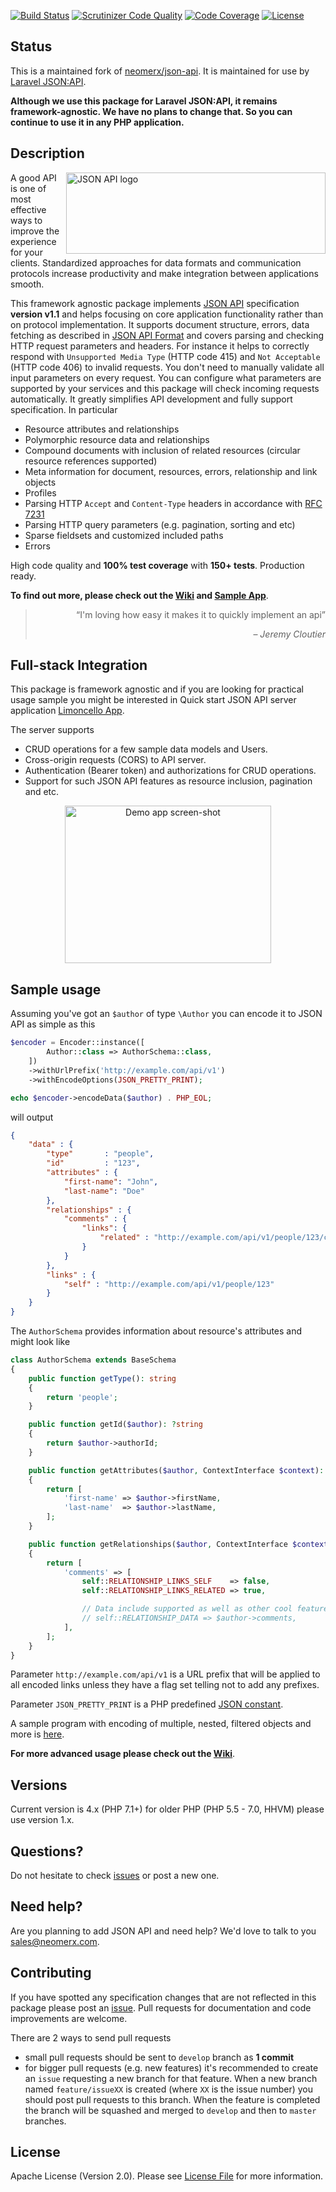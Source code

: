 [![Build Status](https://travis-ci.org/neomerx/json-api.svg?branch=master)](https://travis-ci.org/neomerx/json-api)
[![Scrutinizer Code Quality](https://scrutinizer-ci.com/g/neomerx/json-api/badges/quality-score.png?b=master)](https://scrutinizer-ci.com/g/neomerx/json-api/?branch=master)
[![Code Coverage](https://scrutinizer-ci.com/g/neomerx/json-api/badges/coverage.png?b=master)](https://scrutinizer-ci.com/g/neomerx/json-api/?branch=master)
[![License](https://img.shields.io/packagist/l/neomerx/json-api.svg)](https://packagist.org/packages/neomerx/json-api)

## Status

This is a maintained fork of [neomerx/json-api](https://github.com/neomerx/json-api). It is maintained for use by
[Laravel JSON:API](https://laraveljsonapi.io).

**Although we use this package for Laravel JSON:API, it remains framework-agnostic. We have no plans to change that. So
you can continue to use it in any PHP application.**

## Description 

<a href="http://jsonapi.org/" target="_blank"><img src="http://jsonapi.org/images/jsonapi.png" alt="JSON API logo" title="JSON API" align="right" width="415" height="130" /></a>

A good API is one of most effective ways to improve the experience for your clients. Standardized approaches for data formats and communication protocols increase productivity and make integration between applications smooth.

This framework agnostic package implements [JSON API](http://jsonapi.org/) specification **version v1.1** and helps focusing on core application functionality rather than on protocol implementation. It supports document structure, errors, data fetching as described in [JSON API Format](http://jsonapi.org/format/) and covers parsing and checking HTTP request parameters and headers. For instance it helps to correctly respond with ```Unsupported Media Type``` (HTTP code 415) and ```Not Acceptable``` (HTTP code 406) to invalid requests. You don't need to manually validate all input parameters on every request. You can configure what parameters are supported by your services and this package will check incoming requests automatically. It greatly simplifies API development and fully support specification. In particular

* Resource attributes and relationships
* Polymorphic resource data and relationships
* Compound documents with inclusion of related resources (circular resource references supported)
* Meta information for document, resources, errors, relationship and link objects
* Profiles 
* Parsing HTTP `Accept` and `Content-Type` headers in accordance with [RFC 7231](https://tools.ietf.org/html/rfc7231)
* Parsing HTTP query parameters (e.g. pagination, sorting and etc)
* Sparse fieldsets and customized included paths
* Errors

High code quality and **100% test coverage** with **150+ tests**. Production ready.

**To find out more, please check out the [Wiki](https://github.com/neomerx/json-api/wiki) and [Sample App](/sample)**.

<blockquote align="right">
    &ldquo;I'm loving how easy it makes it to quickly implement an api&rdquo;
    <p>&ndash; <em>Jeremy Cloutier</em></p>
</blockquote>

## Full-stack Integration

This package is framework agnostic and if you are looking for practical usage sample you might be interested in Quick start JSON API server application [Limoncello App](https://github.com/limoncello-php/app).

The server supports
- CRUD operations for a few sample data models and Users.
- Cross-origin requests (CORS) to API server.
- Authentication (Bearer token) and authorizations for CRUD operations.
- Support for such JSON API features as resource inclusion, pagination and etc.

<p align="center">
<a href="https://github.com/limoncello-php/app" target="_blank"><img src="https://raw.githubusercontent.com/limoncello-php/app/master/server/resources/img/screen-shot.png" alt="Demo app screen-shot" title="Limoncello App" align="middle" width="330" height="252" /></a>
</p>

## Sample usage

Assuming you've got an ```$author``` of type ```\Author``` you can encode it to JSON API as simple as this

```php
$encoder = Encoder::instance([
        Author::class => AuthorSchema::class,
    ])
    ->withUrlPrefix('http://example.com/api/v1')
    ->withEncodeOptions(JSON_PRETTY_PRINT);

echo $encoder->encodeData($author) . PHP_EOL;
```

will output

```json
{
    "data" : {
        "type"       : "people",
        "id"         : "123",
        "attributes" : {
            "first-name": "John",
            "last-name": "Doe"
        },
        "relationships" : {
            "comments" : {
                "links": {
                    "related" : "http://example.com/api/v1/people/123/comments"
                }
            }
        },
        "links" : {
            "self" : "http://example.com/api/v1/people/123"
        }
    }
}
```

The ```AuthorSchema``` provides information about resource's attributes and might look like

```php
class AuthorSchema extends BaseSchema
{
    public function getType(): string
    {
        return 'people';
    }

    public function getId($author): ?string
    {
        return $author->authorId;
    }

    public function getAttributes($author, ContextInterface $context): iterable
    {
        return [
            'first-name' => $author->firstName,
            'last-name'  => $author->lastName,
        ];
    }

    public function getRelationships($author, ContextInterface $context): iterable
    {
        return [
            'comments' => [
                self::RELATIONSHIP_LINKS_SELF    => false,
                self::RELATIONSHIP_LINKS_RELATED => true,

                // Data include supported as well as other cool features
                // self::RELATIONSHIP_DATA => $author->comments,
            ],
        ];
    }
}
```

Parameter ```http://example.com/api/v1``` is a URL prefix that will be applied to all encoded links unless they have a flag set telling not to add any prefixes.

Parameter ```JSON_PRETTY_PRINT``` is a PHP predefined [JSON constant](http://php.net/manual/en/json.constants.php).

A sample program with encoding of multiple, nested, filtered objects and more is [here](sample).

**For more advanced usage please check out the [Wiki](https://github.com/neomerx/json-api/wiki)**.

## Versions

Current version is 4.x (PHP 7.1+) for older PHP (PHP 5.5 - 7.0, HHVM) please use version 1.x.

## Questions?

Do not hesitate to check [issues](https://github.com/neomerx/json-api/issues) or post a new one.

## Need help?

Are you planning to add JSON API and need help? We'd love to talk to you [sales@neomerx.com](mailto:sales@neomerx.com).

## Contributing

If you have spotted any specification changes that are not reflected in this package please post an [issue](https://github.com/neomerx/json-api/issues). Pull requests for documentation and code improvements are welcome.

There are 2 ways to send pull requests
- small pull requests should be sent to `develop` branch as **1 commit**
- for bigger pull requests (e.g. new features) it's recommended to create an `issue` requesting a new branch for that feature. When a new branch named `feature/issueXX` is created (where `XX` is the issue number) you should post pull requests to this branch. When the feature is completed the branch will be squashed and merged to `develop` and then to `master` branches.

## License

Apache License (Version 2.0). Please see [License File](LICENSE) for more information.
